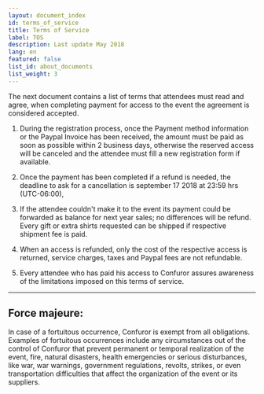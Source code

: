 ```yaml
---
layout: document_index
id: terms_of_service
title: Terms of Service
label: TOS
description: Last update May 2018
lang: en
featured: false
list_id: about_documents
list_weight: 3
---
```


The next document contains a list of terms that attendees must read and agree, when completing payment for access to the event the agreement is considered accepted.

1. During the registration process, once the Payment method information or the Paypal Invoice has been received, the amount must be paid as soon as possible within 2 business days, otherwise the reserved access will be canceled and the attendee must fill a new registration form if available.

3. Once the payment has been completed if a refund is needed, the deadline to ask for a cancellation is september 17 2018 at 23:59 hrs (UTC-06:00), 

4. If the attendee couldn't make it to the event its payment could be forwarded as balance for next year sales; no differences will be refund. Every gift or extra shirts requested can be shipped if respective shipment fee is paid.

5. When an access is refunded, only the cost of the respective access is returned, service charges, taxes and Paypal fees are not refundable.

6. Every attendee who has paid his access to Confuror assures awareness of the limitations imposed on this terms of service.


---

## Force majeure:

In case of a fortuitous occurrence, Confuror is exempt from all obligations. Examples of fortuitous occurrences include any circumstances out of the control of Confuror that prevent permanent or temporal realization of the event, fire, natural disasters, health emergencies or serious disturbances, like war, war warnings, government regulations, revolts, strikes, or even transportation difficulties that affect the organization of the event or its suppliers.
